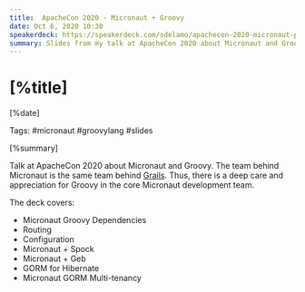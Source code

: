 ```yaml
---
title:  ApacheCon 2020 - Micronaut + Groovy
date: Oct 6, 2020 10:30
speakerdeck: https://speakerdeck.com/sdelamo/apachecon-2020-micronaut-plus-groovy
summary: Slides from my talk at ApacheCon 2020 about Micronaut and Groovy
---
```


# [%title]

[%date]

Tags: #micronaut #groovylang #slides

[%summary]

Talk at ApacheCon 2020 about Micronaut and Groovy. The team behind Micronaut is the same team behind [Grails](https://grails.org). Thus, there is a deep care and appreciation for Groovy in the core Micronaut development team. 

The deck covers:

- Micronaut Groovy Dependencies
- Routing
- Configuration
- Micronaut + Spock
- Micronaut + Geb
- GORM for Hibernate
- Micronaut GORM Multi-tenancy

<script async class="speakerdeck-embed" data-id="0372abab3ced44dbbd2a880339aab1f0" data-ratio="1.77469670710572" src="//speakerdeck.com/assets/embed.js"></script>
